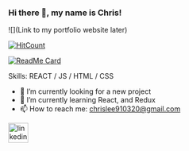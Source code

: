 ### Hi there 👋, my name is Chris!
![](Link to my portfolio website later)

[![HitCount](http://hits.dwyl.com/{pachopa}/{pachopa}.svg)](http://hits.dwyl.com/{pachopa}/{pachopa})

[![ReadMe Card](https://github-readme-stats.vercel.app/api/pin/?username=pachopa&repo=NetflixClone&theme=radical&show_owner=true)](https://github.com/pachopa/NetflixClone)

Skills:  REACT / JS / HTML / CSS

- 🔭 I’m currently looking for a new project 
- 🌱 I’m currently learning React, and Redux 
- 📫 How to reach me: chrislee910320@gmail.com 


[<img src='https://cdn.jsdelivr.net/npm/simple-icons@3.0.1/icons/linkedin.svg' alt='linkedin' height='40'>](https://www.linkedin.com/in/https://www.linkedin.com/in/chris-lee-web-developer//)  

